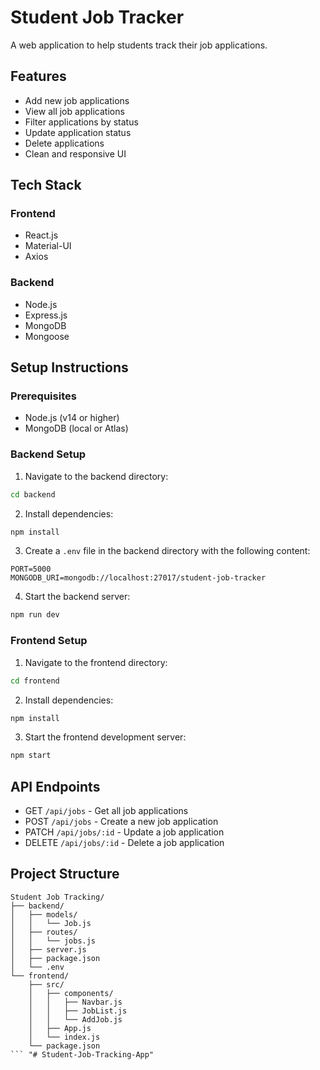 # Student Job Tracker

A web application to help students track their job applications.

## Features

- Add new job applications
- View all job applications
- Filter applications by status
- Update application status
- Delete applications
- Clean and responsive UI

## Tech Stack

### Frontend
- React.js
- Material-UI
- Axios

### Backend
- Node.js
- Express.js
- MongoDB
- Mongoose

## Setup Instructions

### Prerequisites
- Node.js (v14 or higher)
- MongoDB (local or Atlas)

### Backend Setup
1. Navigate to the backend directory:
```bash
cd backend
```

2. Install dependencies:
```bash
npm install
```

3. Create a `.env` file in the backend directory with the following content:
```
PORT=5000
MONGODB_URI=mongodb://localhost:27017/student-job-tracker
```

4. Start the backend server:
```bash
npm run dev
```

### Frontend Setup
1. Navigate to the frontend directory:
```bash
cd frontend
```

2. Install dependencies:
```bash
npm install
```

3. Start the frontend development server:
```bash
npm start
```

## API Endpoints

- GET `/api/jobs` - Get all job applications
- POST `/api/jobs` - Create a new job application
- PATCH `/api/jobs/:id` - Update a job application
- DELETE `/api/jobs/:id` - Delete a job application

## Project Structure

```
Student Job Tracking/
├── backend/
│   ├── models/
│   │   └── Job.js
│   ├── routes/
│   │   └── jobs.js
│   ├── server.js
│   ├── package.json
│   └── .env
└── frontend/
    ├── src/
    │   ├── components/
    │   │   ├── Navbar.js
    │   │   ├── JobList.js
    │   │   └── AddJob.js
    │   ├── App.js
    │   └── index.js
    └── package.json
``` "# Student-Job-Tracking-App" 
